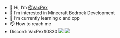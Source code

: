 - 👋 Hi, I’m <a href="https://github.com/VaxPex">@VaxPex</a>
- 👀 I’m interested in Minecraft Bedrock Development
- 🌱 I’m currently learning c and cpp
- 📫 How to reach me
- Discord: VaxPex#0830
![](https://github-readme-stats.vercel.app/api?username=VaxPex&show_icons=true&theme=radical)
![](https://github-readme-stats.vercel.app/api/top-langs/?username=VaxPex&exclude_repo=github-readme-stats,anuraghazra.github.io&layout=compact)
